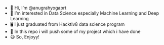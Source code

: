 - 👋 Hi, I’m @anugrahyogaprt
- 👀 I’m interested in Data Science especially Machine Learning and Deep Learning
- 🖥️ I just graduated from Hacktiv8 data science program
- 📁 In this repo i will push some of my project which i have done
- 😃 So, Enjoyy!

<!---
anugrahyogaprt/anugrahyogaprt is a ✨ special ✨ repository because its `README.md` (this file) appears on your GitHub profile.
You can click the Preview link to take a look at your changes.
--->
